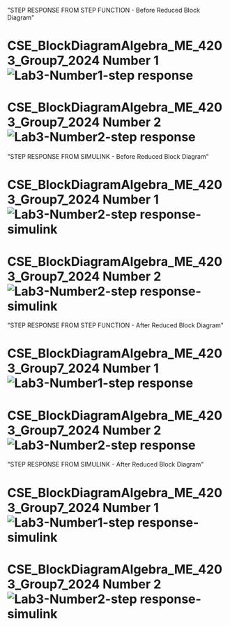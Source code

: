 "STEP RESPONSE FROM STEP FUNCTION - Before Reduced Block Diagram"
# CSE_BlockDiagramAlgebra_ME_4203_Group7_2024 Number 1![Lab3-Number1-step response](https://github.com/Dekudeks/CSE_BlockDiagramAlgebra_ME_4203_Group7_2024/assets/161009651/9b1a76f8-8a53-4478-9352-9a18fde77853)
# CSE_BlockDiagramAlgebra_ME_4203_Group7_2024 Number 2![Lab3-Number2-step response](https://github.com/Dekudeks/CSE_BlockDiagramAlgebra_ME_4203_Group7_2024/assets/160557228/db5cf9ed-f2c1-4742-b5ab-f701f34f3db0)

"STEP RESPONSE FROM SIMULINK - Before Reduced Block Diagram"
# CSE_BlockDiagramAlgebra_ME_4203_Group7_2024 Number 1![Lab3-Number2-step response-simulink](https://github.com/Dekudeks/CSE_BlockDiagramAlgebra_ME_4203_Group7_2024/assets/161009651/12c5457b-b30f-4b48-a44b-bb299b94c2a2)
# CSE_BlockDiagramAlgebra_ME_4203_Group7_2024 Number 2![Lab3-Number2-step response-simulink](https://github.com/Dekudeks/CSE_BlockDiagramAlgebra_ME_4203_Group7_2024/assets/160557228/396150c2-1f8b-4d66-97a3-2183362bfe9f)

"STEP RESPONSE FROM STEP FUNCTION - After Reduced Block Diagram"
# CSE_BlockDiagramAlgebra_ME_4203_Group7_2024 Number 1![Lab3-Number1-step response](https://github.com/Dekudeks/CSE_BlockDiagramAlgebra_ME_4203_Group7_2024/assets/161009651/9b1a76f8-8a53-4478-9352-9a18fde77853)
# CSE_BlockDiagramAlgebra_ME_4203_Group7_2024 Number 2![Lab3-Number2-step response](https://github.com/Dekudeks/CSE_BlockDiagramAlgebra_ME_4203_Group7_2024/assets/160557228/e34154c8-ffdf-4d34-a147-3cd77e886fbf)

"STEP RESPONSE FROM SIMULINK - After Reduced Block Diagram"
# CSE_BlockDiagramAlgebra_ME_4203_Group7_2024 Number 1![Lab3-Number1-step response-simulink](https://github.com/Dekudeks/CSE_BlockDiagramAlgebra_ME_4203_Group7_2024/assets/161009651/229425e5-1b09-43d8-abdd-440851663419)
# CSE_BlockDiagramAlgebra_ME_4203_Group7_2024 Number 2![Lab3-Number2-step response-simulink](https://github.com/Dekudeks/CSE_BlockDiagramAlgebra_ME_4203_Group7_2024/assets/160557228/8a21f68b-fcbb-4ed7-8b6c-49b16c14f5d3)
